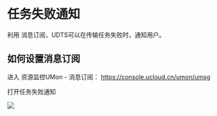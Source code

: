 # 任务失败通知

利用 消息订阅，UDTS可以在传输任务失败时，通知用户。

## 如何设置消息订阅

进入 资源监控UMon - 消息订阅： https://console.ucloud.cn/umon/umsg

打开任务失败通知

![](http://antman-docs.cn-bj.ufileos.com/notice002.png)
